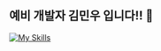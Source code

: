 ## 예비 개발자 김민우 입니다!! 👋


[![My Skills](https://skillicons.dev/icons?i=js,html,css,wasm)](https://skillicons.dev)

<!--
**Kimminu7/Kimminu7** is a ✨ _special_ ✨ repository because its `README.md` (this file) appears on your GitHub profile.

Here are some ideas to get you started:

- 🔭 I’m currently working on ...
- 🌱 I’m currently learning ...
- 👯 I’m looking to collaborate on ...
- 🤔 I’m looking for help with ...
- 💬 Ask me about ...
- 📫 How to reach me: ...
- 😄 Pronouns: ...
- ⚡ Fun fact: ...
-->
